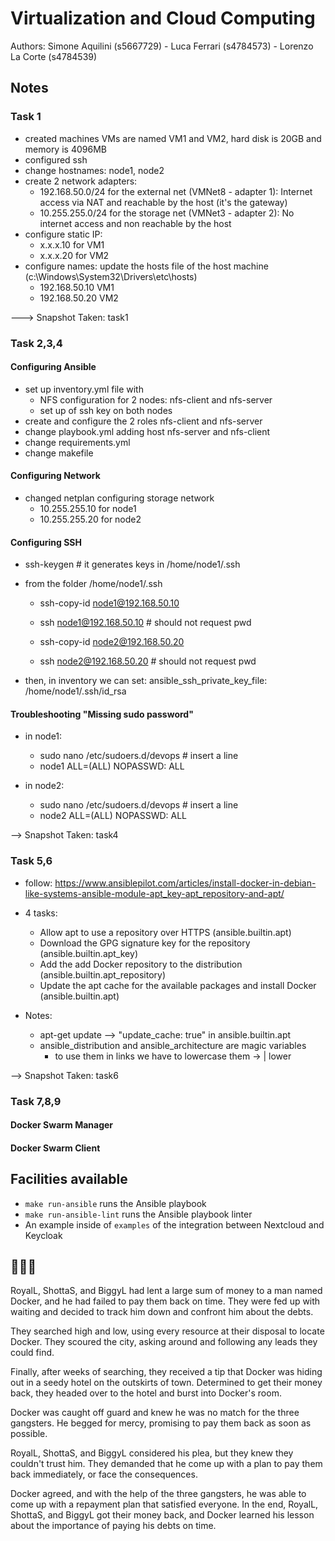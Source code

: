 # Virtualization and Cloud Computing

Authors: Simone Aquilini (s5667729) - Luca Ferrari (s4784573) - Lorenzo La Corte (s4784539)

## Notes 

### Task 1

- created machines
  VMs are named VM1 and VM2, hard disk is 20GB and memory is 4096MB
- configured ssh 
- change hostnames: node1, node2
- create 2 network adapters:
  - 192.168.50.0/24 for the external net (VMNet8 - adapter 1): Internet access via NAT and reachable by the host (it's the gateway)
  - 10.255.255.0/24 for the storage net (VMNet3 - adapter 2): No internet access and non reachable by the host
- configure static IP: 
  - x.x.x.10 for VM1
  - x.x.x.20 for VM2
- configure names: update the hosts file of the host machine (c:\Windows\System32\Drivers\etc\hosts)
  - 192.168.50.10 VM1
  - 192.168.50.20 VM2

---> Snapshot Taken: task1

### Task 2,3,4

#### Configuring Ansible
- set up inventory.yml file with  
  - NFS configuration for 2 nodes: nfs-client and nfs-server
  - set up of ssh key on both nodes
- create and configure the 2 roles nfs-client and nfs-server
- change playbook.yml adding host nfs-server and nfs-client
- change requirements.yml
- change makefile

#### Configuring Network
- changed netplan configuring storage network
  - 10.255.255.10 for node1
  - 10.255.255.20 for node2

#### Configuring SSH
- ssh-keygen # it generates keys in /home/node1/.ssh

- from the folder /home/node1/.ssh
  - ssh-copy-id node1@192.168.50.10
  - ssh node1@192.168.50.10 # should not request pwd

  - ssh-copy-id node2@192.168.50.20
  - ssh node2@192.168.50.20 # should not request pwd

- then, in inventory we can set:
      ansible_ssh_private_key_file: /home/node1/.ssh/id_rsa

#### Troubleshooting "Missing sudo password"
- in node1:
  - sudo nano /etc/sudoers.d/devops # insert a line
  - node1 ALL=(ALL) NOPASSWD: ALL

- in node2:
  - sudo nano /etc/sudoers.d/devops # insert a line
  - node2 ALL=(ALL) NOPASSWD: ALL

--> Snapshot Taken: task4
 
### Task 5,6
- follow: https://www.ansiblepilot.com/articles/install-docker-in-debian-like-systems-ansible-module-apt_key-apt_repository-and-apt/

- 4 tasks:
  - Allow apt to use a repository over HTTPS (ansible.builtin.apt)
  - Download the GPG signature key for the repository (ansible.builtin.apt_key)
  - Add the add Docker repository to the distribution (ansible.builtin.apt_repository)
  - Update the apt cache for the available packages and install Docker (ansible.builtin.apt)

- Notes:
  - apt-get update --> "update_cache: true" in ansible.builtin.apt
  - ansible_distribution and ansible_architecture are magic variables
    - to use them in links we have to lowercase them -> | lower

--> Snapshot Taken: task6

### Task 7,8,9
#### Docker Swarm Manager
#### Docker Swarm Client


## Facilities available

- `make run-ansible` runs the Ansible playbook
- `make run-ansible-lint` runs the Ansible playbook linter
- An example inside of `examples` of the integration between Nextcloud and Keycloak

## 🔫🔫🔫
RoyalL, ShottaS, and BiggyL had lent a large sum of money to a man named Docker, and he had failed to pay them back on time. They were fed up with waiting and decided to track him down and confront him about the debts.

They searched high and low, using every resource at their disposal to locate Docker. They scoured the city, asking around and following any leads they could find.

Finally, after weeks of searching, they received a tip that Docker was hiding out in a seedy hotel on the outskirts of town. Determined to get their money back, they headed over to the hotel and burst into Docker's room.

Docker was caught off guard and knew he was no match for the three gangsters. He begged for mercy, promising to pay them back as soon as possible.

RoyalL, ShottaS, and BiggyL considered his plea, but they knew they couldn't trust him. They demanded that he come up with a plan to pay them back immediately, or face the consequences.

Docker agreed, and with the help of the three gangsters, he was able to come up with a repayment plan that satisfied everyone. In the end, RoyalL, ShottaS, and BiggyL got their money back, and Docker learned his lesson about the importance of paying his debts on time.
